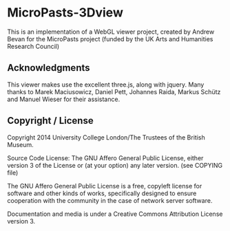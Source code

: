 MicroPasts-3Dview
=================

This is an implementation of a WebGL viewer project, created by Andrew
Bevan for the MicroPasts project
(funded by the UK Arts and Humanities Research Council)

## Acknowledgments
This viewer makes use the excellent three.js, along with jquery. Many
thanks to Marek Maciusowicz, Daniel Pett, Johannes Raida, Markus Schütz and Manuel Wieser for their assistance. 

## Copyright / License

Copyright 2014 University College London/The Trustees of the British Museum.

Source Code License: The GNU Affero General Public License, either version 3 of the License
or (at your option) any later version. (see COPYING file)

The GNU Affero General Public License is a free, copyleft license for
software and other kinds of works, specifically designed to ensure
cooperation with the community in the case of network server software.

Documentation and media is under a Creative Commons Attribution License version
3.
